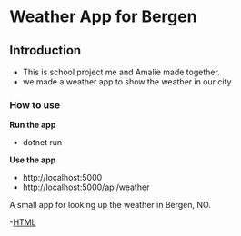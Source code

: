 # Weather App for Bergen



## Introduction
- This is school project me and Amalie made together.
- we made a weather app to show the weather in our city



### How to use 

**Run the app**
- dotnet run

**Use the app**
- http://localhost:5000
- http://localhost:5000/api/weather





A small app for looking up the weather in Bergen, NO.

-[HTML](/wwwroot/index.html)


